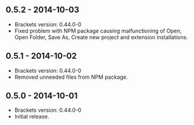 ## 0.5.2 - 2014-10-03
* Brackets version: 0.44.0-0
* Fixed problem with NPM package causing malfunctioning of Open, Open Folder, Save As, Create new project and extension installations.

## 0.5.1 - 2014-10-02
* Brackets version: 0.44.0-0
* Removed unneeded files from NPM package.

## 0.5.0 - 2014-10-01
* Brackets version: 0.44.0-0
* Initial release.
